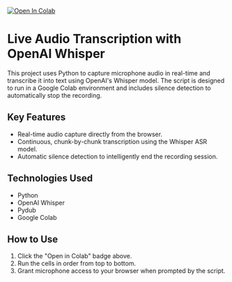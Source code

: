 [![Open In Colab](https://colab.research.google.com/assets/colab-badge.svg)](https://colab.research.google.com/github/joshtrinh1102/16/blob/master/Live_Transcription_Demo.ipynb)

# Live Audio Transcription with OpenAI Whisper

This project uses Python to capture microphone audio in real-time and transcribe it into text using OpenAI's Whisper model. The script is designed to run in a Google Colab environment and includes silence detection to automatically stop the recording.

## Key Features
* Real-time audio capture directly from the browser.
* Continuous, chunk-by-chunk transcription using the Whisper ASR model.
* Automatic silence detection to intelligently end the recording session.

## Technologies Used
* Python
* OpenAI Whisper
* Pydub
* Google Colab

## How to Use
1.  Click the "Open in Colab" badge above.
2.  Run the cells in order from top to bottom.
3.  Grant microphone access to your browser when prompted by the script.

